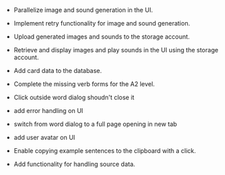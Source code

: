 - Parallelize image and sound generation in the UI.  
- Implement retry functionality for image and sound generation.  
- Upload generated images and sounds to the storage account.  
- Retrieve and display images and play sounds in the UI using the storage account.  
- Add card data to the database.  
- Complete the missing verb forms for the A2 level.  
- Click outside word dialog shoudn't close it
- add error handling on UI
- switch from word dialog to a full page opening in new tab
- add user avatar on UI

- Enable copying example sentences to the clipboard with a click.  
- Add functionality for handling source data.  